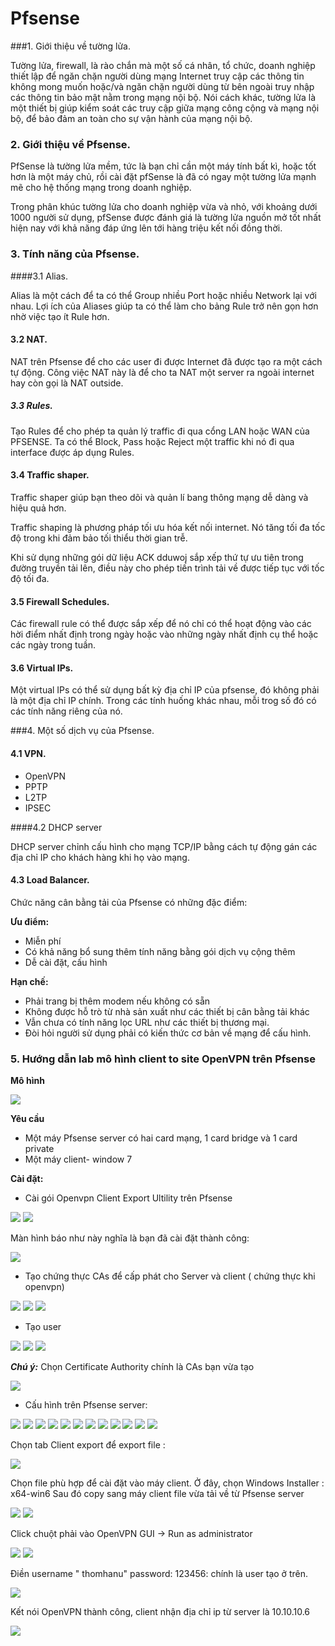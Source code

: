 # Pfsense



###1.	Giới thiệu về tường lửa.

Tường lửa, firewall, là rào chắn mà một số cá nhân, tổ chức, doanh nghiệp thiết lập để ngăn chặn người dùng mạng Internet truy cập các thông tin không mong muốn hoặc/và ngăn chặn người dùng từ bên ngoài truy nhập các thông tin bảo mật nằm trong mạng nội bộ. Nói cách khác, tường lửa là một thiết bị giúp kiểm soát các truy cập giữa mạng công cộng và mạng nội bộ, để bảo đảm an toàn cho sự vận hành của mạng nội bộ.

### 2.	Giới thiệu về Pfsense.

PfSense là tường lửa mềm, tức là bạn chỉ cần một máy tính bất kì, hoặc tốt hơn là một máy chủ, rồi cài đặt pfSense là đã có ngay một tường lửa mạnh mẽ cho hệ thống mạng trong doanh nghiệp. 

Trong phân khúc tường lửa cho doanh nghiệp vừa và nhỏ, với khoảng dưới 1000 người sử dụng, pfSense được đánh giá là tường lửa nguồn mở tốt nhất hiện nay với khả năng đáp ứng lên tới hàng triệu kết nối đồng thời. 

### 3.	Tính năng của Pfsense.

####3.1	Alias.

Alias là một cách để ta có thể Group nhiều Port hoặc nhiều Network lại với nhau. Lợi ích của Aliases giúp ta có thể làm cho bảng Rule trở nên gọn hơn nhờ việc tạo ít Rule hơn.

#### 3.2	NAT.

NAT trên Pfsense để cho các user đi được Internet đã được tạo ra một cách tự động. Công việc NAT này là để cho ta NAT một server ra ngoài internet hay còn gọi là NAT outside.

##### 3.3	Rules.

Tạo Rules để cho phép ta quản lý traffic đi qua cổng LAN hoặc WAN của PFSENSE. Ta có thể Block, Pass hoặc Reject một traffic khi nó đi qua interface được áp dụng Rules.

#### 3.4	Traffic shaper.

Traffic shaper giúp bạn theo dõi và quản lí bang thông mạng dễ dàng và hiệu quả hơn.

Traffic shaping là phương pháp tối ưu hóa kết nối internet. Nó tăng tối đa tốc độ trong khi đảm bảo tối thiểu thời gian trễ.

Khi sử dụng những gói dữ liệu ACK dduwoj sắp xếp thứ tự ưu tiên trong đường truyền tải lên, điều này cho phép tiến trình tải về được tiếp tục với tốc độ tối đa.

#### 3.5	Firewall Schedules.

Các firewall rule có thể được sắp xếp để nó chỉ có thể hoạt động vào các hời điểm nhất định trong ngày hoặc vào những ngày nhất định cụ thể hoặc các ngày trong tuần.


#### 3.6 Virtual IPs.

Một virtual IPs có thể sử dụng bất kỳ địa chỉ IP của pfsense, đó không phải là một địa chỉ IP chính. Trong các tính huống khác nhau, mỗi trog số đó có các tính năng riêng của nó. 

###4.	Một số dịch vụ của Pfsense.
#### 4.1	VPN.

-	OpenVPN
-	PPTP
-	L2TP
-	IPSEC

####4.2	DHCP server 

DHCP server chỉnh cấu hình cho mạng TCP/IP bằng cách tự động gán các địa chỉ IP cho khách hàng khi họ vào mạng.

#### 4.3	Load Balancer.

Chức năng cân bằng tải của Pfsense có những đặc điểm:

**Ưu điểm:**

-	Miễn phí
-	Có khả năng bổ sung thêm tính năng bằng gói dịch vụ cộng thêm
-	Dễ cài đặt, cấu hình

**Hạn chế:**

-	Phải trang bị thêm modem nếu không có sẵn
-	Không được hỗ trò từ nhà sản xuất như các thiết bị cân bằng tải khác
-	Vẫn chưa có tính năng lọc URL như các thiết bị thương mại.
-	Đòi hỏi người sử dụng phải có kiến thức cơ bản về mạng để cấu hình.


### 5. Hướng dẫn lab mô hình client to site OpenVPN trên Pfsense

**Mô hình** 

<img src = "http://i.imgur.com/cbUMoj8.png">

**Yêu cầu**

- Một máy Pfsense server có hai card mạng, 1 card bridge và 1 card private
-	Một máy client- window 7


**Cài đặt:** 

-	Cài gói Openvpn Client Export Ultility trên Pfsense

<img src = "http://i.imgur.com/BMRSivp.png">

<img src = "http://i.imgur.com/Ujv5cdY.png">

Màn hình báo như này nghĩa là bạn đã cài đặt thành công: 

<img src = "http://i.imgur.com/8k7SPUT.png">

- Tạo chứng thực CAs để cấp phát cho Server và client ( chứng thực khi openvpn) 

<img src = "http://i.imgur.com/ReG8x0K.png">

<img src = "http://i.imgur.com/yeq5bsr.png">

<img src = "http://i.imgur.com/at5UILF.png">

- Tạo user 

<img src = "http://i.imgur.com/lhNziWd.png">

<img src = "http://i.imgur.com/febDoqO.png">

<img src = "http://i.imgur.com/bO6LpDF.png">

***Chú ý:*** Chọn Certificate Authority chính là CAs bạn vừa tạo

<img src = "http://i.imgur.com/NoKMbFk.png">

-	Cấu hình trên Pfsense server:

<img src = "http://i.imgur.com/XRk6Kao.png">

<img src = "http://i.imgur.com/wca6wvB.png">

<img src = "http://i.imgur.com/HvEo4cI.png">

<img src = "http://i.imgur.com/wca6wvB.png">

<img src = "http://i.imgur.com/lc3QFBp.png">

<img src = "http://i.imgur.com/btHcLjh.png">

<img src = "http://i.imgur.com/v9Lm1Rg.png">

<img src = "http://i.imgur.com/0Sf4Lg9.png">

<img src = " http://i.imgur.com/WVSoTfA.png">

<img src = " http://i.imgur.com/OEz3BQS.png">

<img src = "http://i.imgur.com/NcvZ7hS.png">

<img src = "http://i.imgur.com/ZSkefwC.png">

Chọn tab Client export để export file :

<img src = "http://i.imgur.com/Focau06.png">

Chọn file phù hợp để cài đặt vào máy client. Ở đây, chọn Windows Installer : x64-win6 
Sau đó copy sang máy client file vừa tải về từ Pfsense server 

<img src = "http://i.imgur.com/6GO5Me8.png">

<img src = "http://i.imgur.com/ktpLkZ7.png">

Click chuột phải vào OpenVPN GUI -> Run as administrator 

<img src = "http://i.imgur.com/cg6KEM1.png">

<img src = "http://i.imgur.com/Hqr7zF1.png">

Điền username " thomhanu" password: 123456: chính là user tạo ở trên.

<img src = "http://i.imgur.com/LPypzKN.png">

Kết nói OpenVPN thành công, client nhận địa chỉ ip từ server là 10.10.10.6

<img src = "http://i.imgur.com/43l8irg.png">



